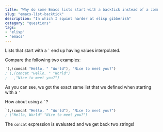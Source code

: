 ```yaml
---
title: "Why do some Emacs lists start with a backtick instead of a comma?"
slug: "emacs-list-backtick"
description: "In which I squint harder at elisp gibberish"
category: "questions"
tags:
- "elisp"
- "emacs"
---
```


Lists that start with a `` ` `` end up having values interpolated.

Compare the following two examples:

```lisp
'(,(concat "Hello, " "World"), "Nice to meet you?")
; (,(concat "Hello, " "World")
;   ,"Nice to meet you?")
```

As you can see, we got the exact same list that we defined when starting with a `'`

How about using a `` ` ``?

```lisp
`(,(concat "Hello, " "World"), "Nice to meet you?")
; ("Hello, World" "Nice to meet you?")
```

The `concat` expression is evaluated and we get back two strings!